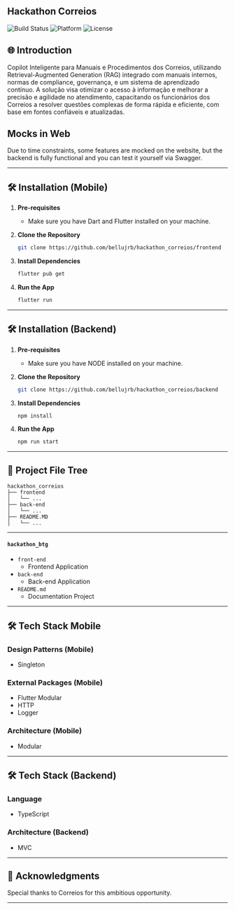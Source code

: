 ## Hackathon Correios

![Build Status](https://img.shields.io/badge/Build-Passing-brightgreen)
![Platform](https://img.shields.io/badge/Platform-Web-blue)
![License](https://img.shields.io/badge/License-MIT-green)

## 🌐 Introduction
Copilot Inteligente para Manuais e Procedimentos dos Correios, utilizando Retrieval-Augmented Generation (RAG) integrado com manuais internos, normas de compliance, governança, e um sistema de aprendizado contínuo. A solução visa otimizar o acesso à informação e melhorar a precisão e agilidade no atendimento, capacitando os funcionários dos Correios a resolver questões complexas de forma rápida e eficiente, com base em fontes confiáveis e atualizadas.

## Mocks in Web

Due to time constraints, some features are mocked on the website, but the backend is fully functional and you can test it yourself via Swagger.

---

## 🛠 Installation (Mobile)

1. **Pre-requisites**
    - Make sure you have Dart and Flutter installed on your machine.

2. **Clone the Repository**

    ```bash
    git clone https://github.com/bellujrb/hackathon_correios/frontend
    ```

3. **Install Dependencies**

    ```bash
    flutter pub get
    ```

4. **Run the App**

    ```bash
    flutter run
    ```

---

## 🛠 Installation (Backend)

1. **Pre-requisites**
    - Make sure you have NODE installed on your machine.

2. **Clone the Repository**

    ```bash
    git clone https://github.com/bellujrb/hackathon_correios/backend
    ```

3. **Install Dependencies**

    ```bash
    npm install
    ```

4. **Run the App**

    ```bash
    npm run start
    ```

---

## 📂 Project File Tree
    
```
hackathon_correios
├── frontend
│   └── ...
├── back-end
│   └── ...
├── README.MD
│   └── ...
```
---

#### `hackathon_btg`

- `front-end`
    - Frontend Application
- `back-end`
    - Back-end Application 
- `README.md`
    - Documentation Project

---

## 🛠 Tech Stack Mobile

### Design Patterns (Mobile)
- Singleton

### External Packages (Mobile)
- Flutter Modular
- HTTP
- Logger

### Architecture (Mobile)
- Modular

---

## 🛠 Tech Stack (Backend)

### Language
- TypeScript

### Architecture (Backend)
- MVC

---

## 🙏 Acknowledgments

Special thanks to Correios for this ambitious opportunity.

---
